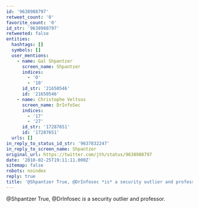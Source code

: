 ```yaml
---
id: '9638988797'
retweet_count: '0'
favorite_count: '0'
id_str: '9638988797'
retweeted: false
entities:
  hashtags: []
  symbols: []
  user_mentions:
    - name: Gal Shpantzer
      screen_name: Shpantzer
      indices:
        - '0'
        - '10'
      id_str: '21650546'
      id: '21650546'
    - name: Christophe Veltsos
      screen_name: DrInfoSec
      indices:
        - '17'
        - '27'
      id_str: '17287651'
      id: '17287651'
  urls: []
in_reply_to_status_id_str: '9637832247'
in_reply_to_screen_name: Shpantzer
original_url: https://twitter.com/jth/status/9638988797
date: '2010-02-25T19:11:11.000Z'
sitemap: false
robots: noindex
reply: true
title: '@Shpantzer True, @DrInfosec *is* a security outlier and professor.'
---
```


@Shpantzer True, @DrInfosec *is* a security outlier and professor.